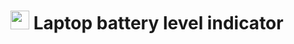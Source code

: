 # <img src="https://cdn-icons-png.flaticon.com/512/664/664886.png" width=30 height=30 background-color=white> Laptop battery level indicator 
